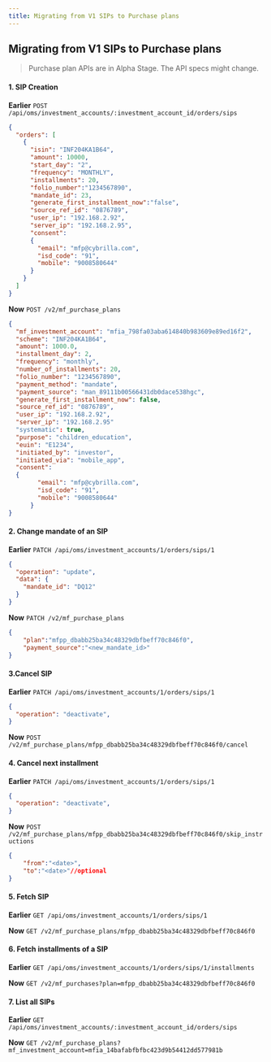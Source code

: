 ```yaml
---
title: Migrating from V1 SIPs to Purchase plans
---
```

## Migrating from V1 SIPs to Purchase plans
> Purchase plan APIs are in Alpha Stage. The API specs might change.

#### 1. SIP Creation
**Earlier**
`POST /api/oms/investment_accounts/:investment_account_id/orders/sips`
```json
{
  "orders": [
    {
      "isin": "INF204KA1B64",
      "amount": 10000,
      "start_day": "2",
      "frequency": "MONTHLY",
      "installments": 20,
      "folio_number":"1234567890",
      "mandate_id": 23,
      "generate_first_installment_now":"false",
      "source_ref_id": "0876789",
      "user_ip": "192.168.2.92",
      "server_ip": "192.168.2.95",
      "consent": 
      {
        "email": "mfp@cybrilla.com",
        "isd_code": "91",
        "mobile": "9008580644"
      }
    }
  ]
}
```
**Now**
`POST /v2/mf_purchase_plans`
```json
{
  "mf_investment_account": "mfia_798fa03aba614840b983609e89ed16f2",
  "scheme": "INF204KA1B64",
  "amount": 1000.0,
  "installment_day": 2,
  "frequency": "monthly",
  "number_of_installments": 20,
  "folio_number": "1234567890",
  "payment_method": "mandate",
  "payment_source": "man_89111b00566431db0dace538hgc",
  "generate_first_installment_now": false,
  "source_ref_id": "0876789",
  "user_ip": "192.168.2.92",
  "server_ip": "192.168.2.95"
  "systematic": true,
  "purpose": "children_education",
  "euin": "E1234",
  "initiated_by": "investor",
  "initiated_via": "mobile_app",
  "consent": 
  {
        "email": "mfp@cybrilla.com",
        "isd_code": "91",
        "mobile": "9008580644"
      }
}
```

#### 2. Change mandate of an SIP
**Earlier**
`PATCH /api/oms/investment_accounts/1/orders/sips/1`
```json
{
  "operation": "update",
  "data": {
    "mandate_id": "DQ12"
  }
}
```
**Now**
`PATCH /v2/mf_purchase_plans`
```json
{
	"plan":"mfpp_dbabb25ba34c48329dbfbeff70c846f0",
	"payment_source":"<new_mandate_id>"
}
```

#### 3.Cancel SIP
**Earlier**
`PATCH /api/oms/investment_accounts/1/orders/sips/1`
```json
{
  "operation": "deactivate",
}
```
**Now**
`POST /v2/mf_purchase_plans/mfpp_dbabb25ba34c48329dbfbeff70c846f0/cancel`

#### 4. Cancel next installment 
**Earlier**
`PATCH /api/oms/investment_accounts/1/orders/sips/1`
```json
{
  "operation": "deactivate",
}
```
**Now**
`POST /v2/mf_purchase_plans/mfpp_dbabb25ba34c48329dbfbeff70c846f0/skip_instructions`
```json
{
	"from":"<date>",
	"to":"<date>"//optional
}
```

#### 5. Fetch SIP
**Earlier**
`GET /api/oms/investment_accounts/1/orders/sips/1`

**Now**
`GET /v2/mf_purchase_plans/mfpp_dbabb25ba34c48329dbfbeff70c846f0`

#### 6. Fetch installments of a SIP
**Earlier**
`GET /api/oms/investment_accounts/1/orders/sips/1/installments`

**Now**
`GET /v2/mf_purchases?plan=mfpp_dbabb25ba34c48329dbfbeff70c846f0`

#### 7. List all SIPs
**Earlier**
`GET /api/oms/investment_accounts/:investment_account_id/orders/sips`

**Now**
`GET /v2/mf_purchase_plans?mf_investment_account=mfia_14bafabfbfbc423d9b54412dd577981b`






